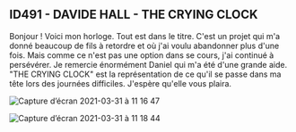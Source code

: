 ID491 - DAVIDE HALL - THE CRYING CLOCK
--

Bonjour ! Voici mon horloge.
Tout est dans le titre. C'est un projet qui m'a donné beaucoup de fils à retordre et où j'ai voulu abandonner plus d'une fois. Mais comme ce n'est pas une option dans se cours, j'ai continué à persévérer. Je remercie énormément Daniel qui m'a été d'une grande aide. "THE CRYING CLOCK" est la représentation de ce qu'il se passe dans ma tête lors des journées difficiles. J'espère qu'elle vous plaira.


![Capture d’écran 2021-03-31 à 11 16 47](https://user-images.githubusercontent.com/60692982/113121130-9d3cb480-9212-11eb-83a9-392795f42185.png)

![Capture d’écran 2021-03-31 à 11 18 44](https://user-images.githubusercontent.com/60692982/113121473-fb699780-9212-11eb-93e2-0248c9c46f53.png)

 

